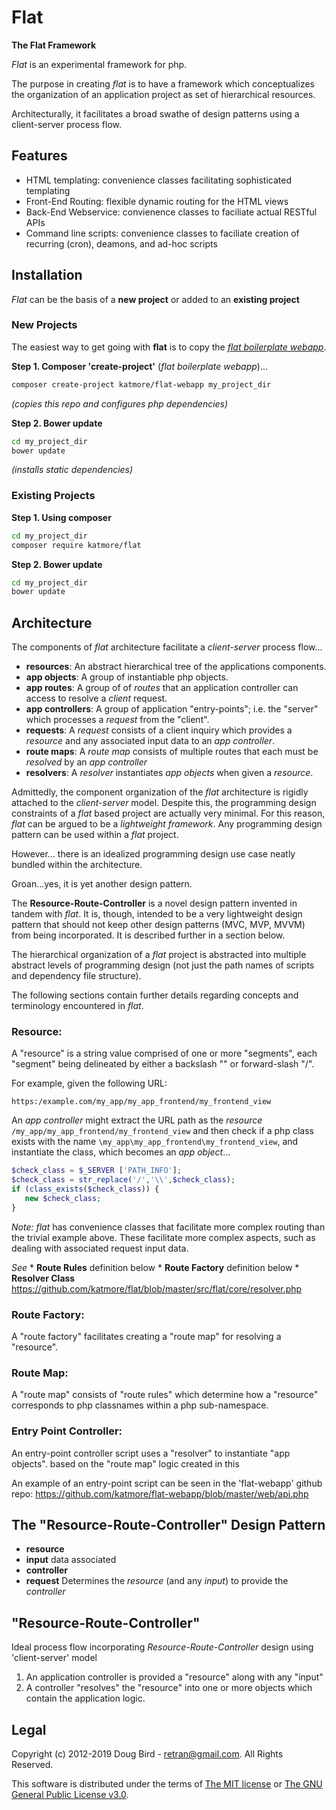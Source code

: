 # Flat
**The Flat Framework**

*Flat* is an experimental framework for php.

The purpose in creating *flat* is to have a framework which conceptualizes the organization of an application project as set of hierarchical resources.

Architecturally, it facilitates a broad swathe of design patterns using a client-server process flow.

## Features
 * HTML templating: convenience classes facilitating sophisticated templating
 * Front-End Routing: flexible dynamic routing for the HTML views
 * Back-End Webservice: convienence classes to faciliate actual RESTful APIs
 * Command line scripts: convenience classes to faciliate creation of recurring (cron), deamons, and ad-hoc scripts

## Installation
*Flat* can be the basis of a **new project** or added to an **existing project**

### New Projects
The easiest way to get going with **flat** is to copy the [*flat boilerplate webapp*](https://github.com/katmore/flat-webapp).

**Step 1. Composer 'create-project'** (*flat boilerplate webapp*)...

```bash
composer create-project katmore/flat-webapp my_project_dir
```
*(copies this repo and configures php dependencies)*

**Step 2. Bower update**
```bash
cd my_project_dir
bower update
```
*(installs static dependencies)*

### Existing Projects
**Step 1. Using composer**
```bash
cd my_project_dir
composer require katmore/flat
```

**Step 2. Bower update**
```bash
cd my_project_dir
bower update
```

## Architecture
The components of *flat* architecture facilitate a *client-server* process flow...

  * **resources**: An abstract hierarchical tree of the applications components.
  * **app objects**: A group of instantiable php objects.
  * **app routes**: A group of of *routes* that an application controller can access to resolve a *client* request.
  * **app controllers**: A group of application "entry-points"; i.e. the "server" which processes a *request* from the "client".
  * **requests**: A *request* consists of a client inquiry which provides a *resource* and any associated input data to an *app controller*.
  * **route maps**: A *route map* consists of multiple routes that each must be *resolved* by an *app controller*
  * **resolvers**: A *resolver* instantiates *app objects* when given a *resource*.

Admittedly, the component organization of the *flat* architecture is rigidly attached to the *client-server* model. Despite this, the programming design constraints of a *flat* based project are actually very minimal. For this reason, *flat* can be argued to be a *lightweight framework*. Any programming design pattern can be used within a *flat* project.

However... there is an idealized programming design use case neatly bundled within the architecture.

Groan...yes, it is yet another design pattern.

The **Resource-Route-Controller** is a novel design pattern invented in tandem with *flat*.
It is, though, intended to be a very lightweight design pattern that should not keep other design patterns (MVC, MVP, MVVM) from being incorporated. It is described further in a section below.

The hierarchical organization of a *flat* project is abstracted into multiple abstract levels of programming design (not just the path names of scripts and dependency file structure).

The following sections contain further details regarding concepts and terminology encountered in *flat*.

### Resource:
   A "resource" is a string value comprised of one or more "segments", 
   each "segment" being delineated by either a backslash "\" or forward-slash "/".
   
   For example, given the following URL:
   
```
https:/example.com/my_app/my_app_frontend/my_frontend_view
```

   An *app controller* might extract the URL path as the *resource* `/my_app/my_app_frontend/my_frontend_view`
   and then check if a php class exists with the name `\my_app\my_app_frontend\my_frontend_view`, and instantiate
   the class, which becomes an *app object*...
   
```php
$check_class = $_SERVER ['PATH_INFO'];
$check_class = str_replace('/','\\',$check_class);
if (class_exists($check_class)) {
   new $check_class;
}
```
   
   *Note:*
   *flat* has convenience classes that facilitate more complex routing than the trivial example above.
   These facilitate more complex aspects, such as dealing with associated request input data.
   
   *See*
    * **Route Rules** definition below
    * **Route Factory** definition below
    * **Resolver Class** https://github.com/katmore/flat/blob/master/src/flat/core/resolver.php


### Route Factory:
   A "route factory" facilitates creating a "route map" for resolving a "resource".

### Route Map:
   A "route map" consists of "route rules" which determine how a "resource" 
   corresponds to php classnames within a php sub-namespace.
   
### Entry Point Controller:
   An entry-point controller script uses a "resolver" to instantiate "app objects". based
   on the "route map" logic created in this  
   
   An example of an entry-point script can be seen in the 'flat-webapp' github repo:
      https://github.com/katmore/flat-webapp/blob/master/web/api.php

## The "Resource-Route-Controller" Design Pattern
  * **resource**
   * **input** data associated
  * **controller**
   * **request** Determines the *resource* (and any *input*) to provide the *controller*
  
## "Resource-Route-Controller" 
  Ideal process flow incorporating *Resource-Route-Controller* design using 'client-server' model
  1. An application controller is provided a "resource" along with any "input"
  2. A controller "resolves" the "resource" into one or more objects which 
     contain the application logic.

## Legal
Copyright (c) 2012-2019 Doug Bird - <retran@gmail.com>. All Rights Reserved.

This software is distributed under the terms of [The MIT license](LICENSE) or [The GNU General Public License v3.0](GPLv3).
